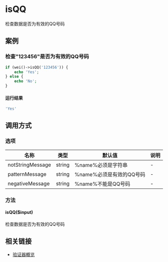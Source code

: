 isQQ
====

检查数据是否为有效的QQ号码

案例
----

### 检查"123456"是否为有效的QQ号码
```php
if (wei()->isQQ('123456')) {
    echo 'Yes';
} else {
    echo 'No';
}
```

#### 运行结果
```php
'Yes'
```

调用方式
--------

### 选项

| 名称                | 类型    | 默认值                                 | 说明              |
|---------------------|---------|----------------------------------------|-------------------|
| notStringMessage    | string  | %name%必须是字符串                     | -                 |
| patternMessage      | string  | %name%必须是有效的QQ号码               | -                 |
| negativeMessage     | string  | %name%不能是QQ号码                     | -                 |

### 方法

#### isQQ($input)
检查数据是否为有效的QQ号码

相关链接
--------

* [验证器概览](../book/validators.md)
